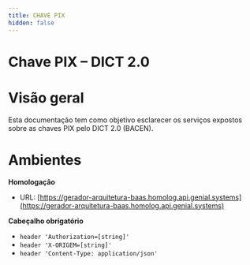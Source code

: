 ```yaml
---
title: CHAVE PIX
hidden: false
---
```

# Chave PIX – DICT 2.0

# Visão geral

Esta documentação tem como objetivo esclarecer os serviços expostos sobre as chaves PIX pelo DICT 2.0 (BACEN).

# Ambientes

**Homologação**

* URL: [https://gerador-arquitetura-baas.homolog.api.genial.systems](https://gerador-arquitetura-baas.homolog.api.genial.systems)

**Cabeçalho obrigatório**

* `header 'Authorization=[string]'`
* `header 'X-ORIGEM=[string]'`
* `header 'Content-Type: application/json'`